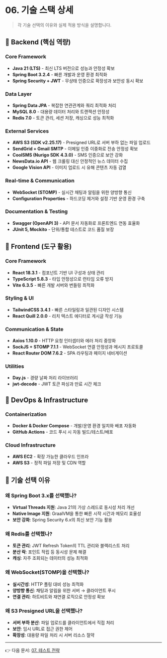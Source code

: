 # 06. 기술 스택 상세

> 각 기술 선택의 이유와 실제 적용 방식을 설명합니다.

## 🎯 Backend (핵심 역량)

### Core Framework
- **Java 21 (LTS)** - 최신 LTS 버전으로 성능과 안정성 확보
- **Spring Boot 3.2.4** - 빠른 개발과 운영 환경 최적화
- **Spring Security + JWT** - 무상태 인증으로 확장성과 보안성 동시 확보

### Data Layer
- **Spring Data JPA** - 복잡한 연관관계와 쿼리 최적화 처리
- **MySQL 8.0** - 대용량 데이터 처리와 트랜잭션 안정성
- **Redis 7.0** - 토큰 관리, 세션 저장, 캐싱으로 성능 최적화

### External Services
- **AWS S3 (SDK v2.25.17)** - Presigned URL로 서버 부하 없는 파일 업로드
- **SendGrid + Gmail SMTP** - 이메일 인증 이중화로 전송 안정성 확보
- **CoolSMS (Nurigo SDK 4.3.0)** - SMS 인증으로 보안 강화
- **NewsData.io API** - 웹 크롤링 대신 안정적인 뉴스 데이터 수집
- **Google Vision API** - 이미지 업로드 시 유해 콘텐츠 자동 검열

### Real-time & Communication
- **WebSocket (STOMP)** - 실시간 채팅과 알림을 위한 양방향 통신
- **Configuration Properties** - 하드코딩 제거와 설정 기반 운영 환경 구축

### Documentation & Testing
- **Swagger (OpenAPI 3)** - API 문서 자동화로 프론트엔드 연동 효율화
- **JUnit 5, Mockito** - 단위/통합 테스트로 코드 품질 보장

## 🎨 Frontend (도구 활용)

### Core Framework
- **React 18.3.1** - 컴포넌트 기반 UI 구성과 상태 관리
- **TypeScript 5.8.3** - 타입 안정성으로 런타임 오류 방지
- **Vite 6.3.5** - 빠른 개발 서버와 번들링 최적화

### Styling & UI
- **TailwindCSS 3.4.1** - 빠른 스타일링과 일관된 디자인 시스템
- **React Quill 2.0.0** - 리치 텍스트 에디터로 게시글 작성 기능

### Communication & State
- **Axios 1.10.0** - HTTP 요청 인터셉터와 에러 처리 중앙화
- **SockJS + STOMP 7.1.1** - WebSocket 연결 안정성과 메시지 프로토콜
- **React Router DOM 7.6.2** - SPA 라우팅과 페이지 네비게이션

### Utilities
- **Day.js** - 경량 날짜 처리 라이브러리
- **jwt-decode** - JWT 토큰 파싱과 만료 시간 체크

## 🚀 DevOps & Infrastructure

### Containerization
- **Docker & Docker Compose** - 개발/운영 환경 일치와 배포 자동화
- **GitHub Actions** - 코드 푸시 시 자동 빌드/테스트/배포

### Cloud Infrastructure
- **AWS EC2** - 확장 가능한 클라우드 인프라
- **AWS S3** - 정적 파일 저장 및 CDN 역할

## 🔧 기술 선택 이유

### 왜 Spring Boot 3.x를 선택했나?
- **Virtual Threads 지원**: Java 21의 가상 스레드로 동시성 처리 개선
- **Native Image 지원**: GraalVM을 통한 빠른 시작 시간과 메모리 효율성
- **보안 강화**: Spring Security 6.x의 최신 보안 기능 활용

### 왜 Redis를 선택했나?
- **토큰 관리**: JWT Refresh Token의 TTL 관리와 블랙리스트 처리
- **분산 락**: 포인트 적립 등 동시성 문제 해결
- **캐싱**: 자주 조회되는 데이터의 성능 최적화

### 왜 WebSocket(STOMP)을 선택했나?
- **실시간성**: HTTP 폴링 대비 성능 최적화
- **양방향 통신**: 채팅과 알림을 위한 서버 → 클라이언트 푸시
- **연결 관리**: 하트비트와 재연결 로직으로 안정성 확보

### 왜 S3 Presigned URL을 선택했나?
- **서버 부하 분산**: 파일 업로드를 클라이언트에서 직접 처리
- **보안**: 임시 URL로 접근 권한 제어
- **확장성**: 대용량 파일 처리 시 서버 리소스 절약

---

👉 다음 문서: [07. 테스트 전략](./07_testing.md)